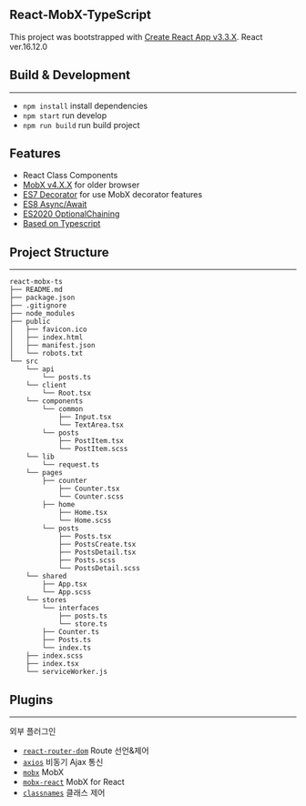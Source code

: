 ## React-MobX-TypeScript

This project was bootstrapped with [Create React App v3.3.X](https://github.com/facebook/create-react-app).
React ver.16.12.0

## Build & Development

---

- `npm install` install dependencies
- `npm start` run develop
- `npm run build` run build project

## Features

- React Class Components
- [MobX v4.X.X](https://mobx.js.org/README.html#mobx-4-vs-mobx-5) for older browser
- [ES7 Decorator](https://www.typescriptlang.org/docs/handbook/decorators.html) for use MobX decorator features
- [ES8 Async/Await](https://developer.mozilla.org/ko/docs/Web/JavaScript/Reference/Statements/async_function)
- [ES2020 OptionalChaining](https://developer.mozilla.org/ko/docs/Web/JavaScript/Reference/Operators/Optional_chaining)
- [Based on Typescript](https://www.typescriptlang.org/docs/home.html)

## Project Structure

---

```
react-mobx-ts
├── README.md
├── package.json
├── .gitignore
├── node_modules
├── public
│   ├── favicon.ico
│   ├── index.html
│   ├── manifest.json
│   └── robots.txt
└── src
    └── api
        └── posts.ts
    └── client
        └── Root.tsx
    └── components
        └── common
            ├── Input.tsx
            └── TextArea.tsx
        └── posts
            ├── PostItem.tsx
            └── PostItem.scss
    └── lib
        └── request.ts
    └── pages
        ├── counter
            ├── Counter.tsx
            └── Counter.scss
        ├── home
            ├── Home.tsx
            └── Home.scss
        └── posts
            ├── Posts.tsx
            ├── PostsCreate.tsx
            ├── PostsDetail.tsx
            ├── Posts.scss
            └── PostsDetail.scss
    └── shared
        ├── App.tsx
        └── App.scss
    └── stores
        └── interfaces
            ├── posts.ts
            └── store.ts
        ├── Counter.ts
        ├── Posts.ts
        └── index.ts
    ├── index.scss
    ├── index.tsx
    └── serviceWorker.js
```

## Plugins

---

외부 플러그인

- [`react-router-dom`](https://github.com/ReactTraining/react-router) Route 선언&제어
- [`axios`](https://github.com/axios/axios) 비동기 Ajax 통신
- [`mobx`](https://github.com/mobxjs/mobx) MobX
- [`mobx-react`](https://github.com/mobxjs/mobx-react) MobX for React
- [`classnames`](https://github.com/JedWatson/classnames) 클래스 제어
